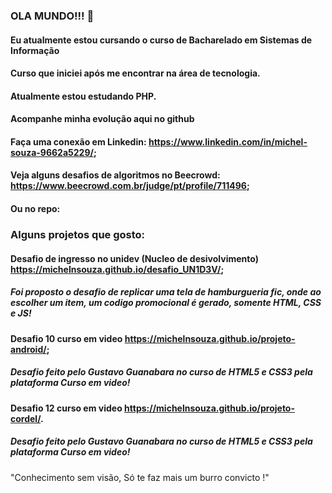 ### OLA MUNDO!!! 👋
#### Eu atualmente estou cursando o curso de Bacharelado em Sistemas de Informação
#### Curso que iniciei após me encontrar na área de tecnologia.
#### Atualmente estou estudando PHP.
#### Acompanhe minha evolução aqui no github
#### Faça uma conexão em Linkedin:                            https://www.linkedin.com/in/michel-souza-9662a5229/;

#### Veja alguns desafios de algoritmos no Beecrowd:          https://www.beecrowd.com.br/judge/pt/profile/711496;
#### Ou no repo:

### Alguns projetos que gosto:
#### Desafio de ingresso no unidev (Nucleo de desivolvimento) https://michelnsouza.github.io/desafio_UN1D3V/;
##### Foi proposto o desafio de replicar uma tela de hamburgueria fic, onde ao escolher um item, um codigo promocional é gerado, somente HTML, CSS e JS!
#### Desafio 10 curso em video                                https://michelnsouza.github.io/projeto-android/;
##### Desafio feito pelo Gustavo Guanabara no curso de HTML5 e CSS3 pela plataforma Curso em video!
#### Desafio 12 curso em video                                https://michelnsouza.github.io/projeto-cordel/.
##### Desafio feito pelo Gustavo Guanabara no curso de HTML5 e CSS3 pela plataforma Curso em video!

"Conhecimento sem visão, Só te faz mais um burro convicto !"
  

<!--
**MichelNsouza/MichelNsouza** is a ✨ _special_ ✨ repository because its `README.md` (this file) appears on your GitHub profile.

Here are some ideas to get you started:

- 🔭 I’m currently working on ...
- 🌱 I’m currently learning ...
- 👯 I’m looking to collaborate on ...
- 🤔 I’m looking for help with ...
- 💬 Ask me about ...
- 📫 How to reach me: ...
- 😄 Pronouns: ...
- ⚡ Fun fact: ...
-->
